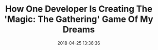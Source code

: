 ---
date: 2018-04-25 13:36:36
link:
  source: pocket
  source_url: https://getpocket.com
  text: 'How One Developer Is Creating The ''Magic: The Gathering'' Game Of My Dreams'
  url: https://www.forbes.com/sites/jasonevangelho/2018/04/24/how-one-developer-is-making-a-magic-the-gathering-game-of-my-dreams/#4782da2431a6
slug: how-one-developer-is-creating-the-magic-the-gathering-game-of-my-dreams
source: pocket
title: 'How One Developer Is Creating The ''Magic: The Gathering'' Game Of My Dreams'
syndicated:
- type: twitter
  url: https://twitter.com/roytang/statuses/989136544312299520/
---